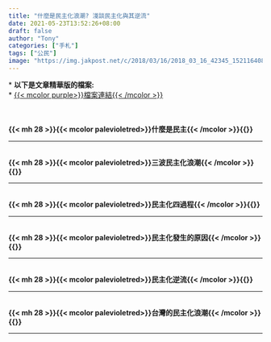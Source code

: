 ```yaml
---
title: "什麼是民主化浪潮? 淺談民主化與其逆流"
date: 2021-05-23T13:52:26+08:00
draft: false
author: "Tony"
categories: ["手札"]
tags: ["公民"]
image: "https://img.jakpost.net/c/2018/03/16/2018_03_16_42345_1521164086._large.jpg"
---
```


\* **以下是文章精華版的檔案:**  
\* [{{< mcolor purple>}}檔案連結{{< /mcolor >}}](https://drive.google.com/file/d/1kJe-waSeMkp_LbQaK9Qxh2I4dX4X0p_M/view?usp=sharing)

\
\
**{{< mh 28 >}}{{< mcolor	palevioletred>}}什麼是民主{{< /mcolor >}}{{</mh>}}**
***
\
**{{< mh 28 >}}{{< mcolor	palevioletred>}}三波民主化浪潮{{< /mcolor >}}{{</mh>}}**
***
\
**{{< mh 28 >}}{{< mcolor	palevioletred>}}民主化四過程{{< /mcolor >}}{{</mh>}}**
***
\
**{{< mh 28 >}}{{< mcolor	palevioletred>}}民主化發生的原因{{< /mcolor >}}{{</mh>}}**
***
\
**{{< mh 28 >}}{{< mcolor	palevioletred>}}民主化逆流{{< /mcolor >}}{{</mh>}}**
***
\
**{{< mh 28 >}}{{< mcolor	palevioletred>}}台灣的民主化浪潮{{< /mcolor >}}{{</mh>}}**
***
